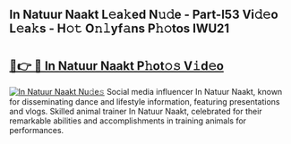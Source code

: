 ## In Natuur Naakt L𝚎a𝚔ed N𝚞𝚍e - Part-I53 Vi𝚍𝚎o L𝚎a𝚔s - H𝚘𝚝 O𝚗𝚕yf𝚊ns P𝚑𝚘tos IWU21

# <h2><a href="http://kfexmub.oniu.top/?m=In+Natuur+Naakt">🔗👉 🔴 In Natuur Naakt P𝚑ot𝚘𝚜 V𝚒d𝚎o</a></h2>

[![In Natuur Naakt Nu𝚍e𝚜](https://i.imgur.com/0qMVB7G.gif)](http://kfexmub.oniu.top/?m=In+Natuur+Naakt)
Social media influencer In Natuur Naakt, known for disseminating dance and lifestyle information, featuring presentations and vlogs. Skilled animal trainer In Natuur Naakt, celebrated for their remarkable abilities and accomplishments in training animals for performances.  

